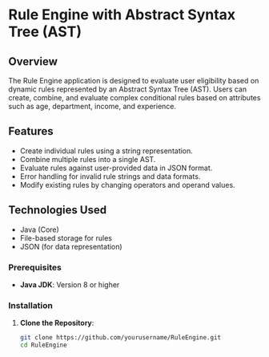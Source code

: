 # Rule Engine with Abstract Syntax Tree (AST)

## Overview
The Rule Engine application is designed to evaluate user eligibility based on dynamic rules represented by an Abstract Syntax Tree (AST). Users can create, combine, and evaluate complex conditional rules based on attributes such as age, department, income, and experience.


## Features
- Create individual rules using a string representation.
- Combine multiple rules into a single AST.
- Evaluate rules against user-provided data in JSON format.
- Error handling for invalid rule strings and data formats.
- Modify existing rules by changing operators and operand values.

## Technologies Used
- Java (Core)
- File-based storage for rules
- JSON (for data representation)

### Prerequisites
- **Java JDK**: Version 8 or higher

### Installation
1. **Clone the Repository**:
   ```bash
   git clone https://github.com/yourusername/RuleEngine.git
   cd RuleEngine
